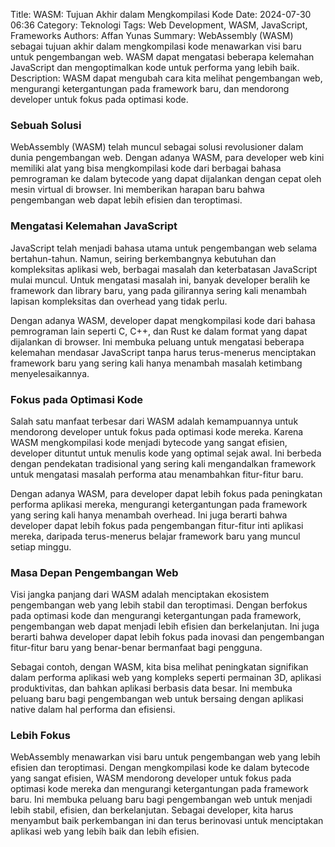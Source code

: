 Title: WASM: Tujuan Akhir dalam Mengkompilasi Kode
Date: 2024-07-30 06:36
Category: Teknologi
Tags: Web Development, WASM, JavaScript, Frameworks
Authors: Affan Yunas
Summary: WebAssembly (WASM) sebagai tujuan akhir dalam mengkompilasi kode menawarkan visi baru untuk pengembangan web. WASM dapat mengatasi beberapa kelemahan JavaScript dan mengoptimalkan kode untuk performa yang lebih baik.
Description: WASM dapat mengubah cara kita melihat pengembangan web, mengurangi ketergantungan pada framework baru, dan mendorong developer untuk fokus pada optimasi kode.

### Sebuah Solusi
WebAssembly (WASM) telah muncul sebagai solusi revolusioner dalam dunia pengembangan web. Dengan adanya WASM, para developer web kini memiliki alat yang bisa mengkompilasi kode dari berbagai bahasa pemrograman ke dalam bytecode yang dapat dijalankan dengan cepat oleh mesin virtual di browser. Ini memberikan harapan baru bahwa pengembangan web dapat lebih efisien dan teroptimasi.

### Mengatasi Kelemahan JavaScript
JavaScript telah menjadi bahasa utama untuk pengembangan web selama bertahun-tahun. Namun, seiring berkembangnya kebutuhan dan kompleksitas aplikasi web, berbagai masalah dan keterbatasan JavaScript mulai muncul. Untuk mengatasi masalah ini, banyak developer beralih ke framework dan library baru, yang pada gilirannya sering kali menambah lapisan kompleksitas dan overhead yang tidak perlu.

Dengan adanya WASM, developer dapat mengkompilasi kode dari bahasa pemrograman lain seperti C, C++, dan Rust ke dalam format yang dapat dijalankan di browser. Ini membuka peluang untuk mengatasi beberapa kelemahan mendasar JavaScript tanpa harus terus-menerus menciptakan framework baru yang sering kali hanya menambah masalah ketimbang menyelesaikannya.

### Fokus pada Optimasi Kode
Salah satu manfaat terbesar dari WASM adalah kemampuannya untuk mendorong developer untuk fokus pada optimasi kode mereka. Karena WASM mengkompilasi kode menjadi bytecode yang sangat efisien, developer dituntut untuk menulis kode yang optimal sejak awal. Ini berbeda dengan pendekatan tradisional yang sering kali mengandalkan framework untuk mengatasi masalah performa atau menambahkan fitur-fitur baru.

Dengan adanya WASM, para developer dapat lebih fokus pada peningkatan performa aplikasi mereka, mengurangi ketergantungan pada framework yang sering kali hanya menambah overhead. Ini juga berarti bahwa developer dapat lebih fokus pada pengembangan fitur-fitur inti aplikasi mereka, daripada terus-menerus belajar framework baru yang muncul setiap minggu.

### Masa Depan Pengembangan Web
Visi jangka panjang dari WASM adalah menciptakan ekosistem pengembangan web yang lebih stabil dan teroptimasi. Dengan berfokus pada optimasi kode dan mengurangi ketergantungan pada framework, pengembangan web dapat menjadi lebih efisien dan berkelanjutan. Ini juga berarti bahwa developer dapat lebih fokus pada inovasi dan pengembangan fitur-fitur baru yang benar-benar bermanfaat bagi pengguna.

Sebagai contoh, dengan WASM, kita bisa melihat peningkatan signifikan dalam performa aplikasi web yang kompleks seperti permainan 3D, aplikasi produktivitas, dan bahkan aplikasi berbasis data besar. Ini membuka peluang baru bagi pengembangan web untuk bersaing dengan aplikasi native dalam hal performa dan efisiensi.

### Lebih Fokus
WebAssembly menawarkan visi baru untuk pengembangan web yang lebih efisien dan teroptimasi. Dengan mengkompilasi kode ke dalam bytecode yang sangat efisien, WASM mendorong developer untuk fokus pada optimasi kode mereka dan mengurangi ketergantungan pada framework baru. Ini membuka peluang baru bagi pengembangan web untuk menjadi lebih stabil, efisien, dan berkelanjutan. Sebagai developer, kita harus menyambut baik perkembangan ini dan terus berinovasi untuk menciptakan aplikasi web yang lebih baik dan lebih efisien.